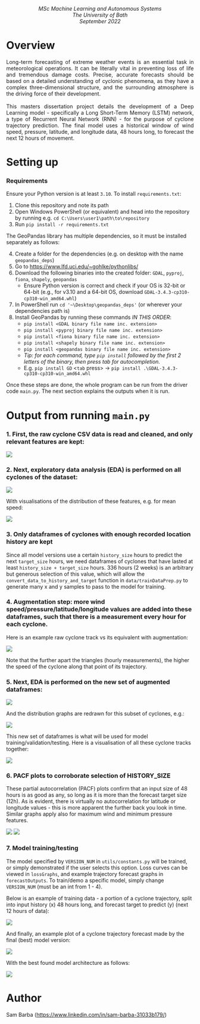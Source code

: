<p align="center">
    <em>
    MSc Machine Learning and Autonomous Systems<br/>
    The University of Bath<br/>
    September 2022
    </em>
</p>

# Overview

<p align="justify">
    Long-term forecasting of extreme weather events is an essential task in meteorological operations. It can be literally vital in preventing loss of life and tremendous damage costs. Precise, accurate forecasts should be based on a detailed understanding of cyclonic phenomena, as they have a complex three-dimensional structure, and the surrounding atmosphere is the driving force of their development.<br/><br/>
    This masters dissertation project details the development of a Deep Learning model - specifically a Long Short-Term Memory (LSTM) network, a type of Recurrent Neural Network (RNN) - for the purpose of cyclone trajectory prediction. The final model uses a historical window of wind speed, pressure, latitude, and longitude data, 48 hours long, to forecast the next 12 hours of movement.
</p>

# Setting up

### Requirements

Ensure your Python version is at least `3.10`. To install `requirements.txt`:

1. Clone this repository and note its path
2. Open Windows PowerShell (or equivalent) and head into the repository by running e.g. `cd C:\Users\user1\path\to\repository`
3. Run `pip install -r requirements.txt`

The GeoPandas library has multiple dependencies, so it must be installed separately as follows:

4. Create a folder for the dependencies (e.g. on desktop with the name `geopandas_deps`)
5. Go to https://www.lfd.uci.edu/~gohlke/pythonlibs/
6. Download the following binaries into the created folder: `GDAL`, `pyproj`, `fiona`, `shapely`, `geopandas`
   - Ensure Python version is correct and check if your OS is 32-bit or 64-bit (e.g., for v3.10 and a 64-bit OS, download `GDAL-3.4.3-cp310-cp310-win_amd64.whl`)
7. In PowerShell run `cd '~\Desktop\geopandas_deps'` (or wherever your dependencies path is)
8. Install GeoPandas by running these commands _IN THIS ORDER_:
   - `pip install <GDAL binary file name inc. extension>`
   - `pip install <pyproj binary file name inc. extension>`
   - `pip install <fiona binary file name inc. extension>`
   - `pip install <shapely binary file name inc. extension>`
   - `pip install <geopandas binary file name inc. extension>`
   - _Tip: for each command, type `pip install` followed by the first 2 letters of the binary, then press tab for autocompletion._
   - E.g. `pip install GD` <`tab` press> &rarr; `pip install .\GDAL-3.4.3-cp310-cp310-win_amd64.whl`

Once these steps are done, the whole program can be run from the driver code `main.py`. The next section explains the outputs when it is run.

# Output from running `main.py`

### 1. First, the raw cyclone CSV data is read and cleaned, and only relevant features are kept:

![](githubimages/cleaned_data.png)

### 2. Next, exploratory data analysis (EDA) is performed on all cyclones of the dataset:

![](githubimages/initial_EDA.png)

With visualisations of the distribution of these features, e.g. for mean speed:

![](githubimages/speed_bars_all.png)

### 3. Only dataframes of cyclones with enough recorded location history are kept

Since all model versions use a certain `history_size` hours to predict the next `target_size` hours, we need dataframes of cyclones that have lasted at least `history_size + target_size` hours. 336 hours (2 weeks) is an arbitrary but generous selection of this value, which will allow the `convert_data_to_history_and_target` function in `data/trainDataPrep.py` to generate many x and y samples to pass to the model for training.

### 4. Augmentation step: more wind speed/pressure/latitude/longitude values are added into these dataframes, such that there is a measurement every hour for each cyclone.
Here is an example raw cyclone track vs its equivalent with augmentation:

![](githubimages/raw_vs_augmented_track.png)

Note that the further apart the triangles (hourly measurements), the higher the speed of the cyclone along that point of its trajectory.

### 5. Next, EDA is performed on the new set of augmented dataframes:

![](githubimages/final_EDA.png)

And the distribution graphs are redrawn for this subset of cyclones, e.g.:

![](githubimages/speed_bars_augmented.png)

This new set of dataframes is what will be used for model training/validation/testing. Here is a visualisation of all these cyclone tracks together:

![](githubimages/all_tracks.png)

### 6. PACF plots to corroborate selection of HISTORY_SIZE

These partial autocorrelation (PACF) plots confirm that an input size of 48 hours is as good as any, so long as it is more than the forecast target size (12h). As is evident, there is virtually no autocorrelation for latitude or longitude values - this is more apparent the further back you look in time. Similar graphs apply also for maximum wind and minimum pressure features.

![](githubimages/lag_latitude_1.png)
![](githubimages/lag_longitude_1.png)

### 7. Model training/testing

The model specified by `VERSION_NUM` in `utils/constants.py` will be trained, or simply demonstrated if the user selects this option. Loss curves can be viewed in `lossGraphs`, and example trajectory forecast graphs in `forecastOutputs`. To train/demo a specific model, simply change `VERSION_NUM` (must be an int from 1 - 4).

Below is an example of training data - a portion of a cyclone trajectory, split into input history (x) 48 hours long, and forecast target to predict (y) (next 12 hours of data):

![](githubimages/training_sample.png)

And finally, an example plot of a cyclone trajectory forecast made by the final (best) model version:

![](forecastoutputs/model_v4_best_forecast_3.png)

With the best found model architecture as follows:

![](modelplots/model_v4.png)

# Author

Sam Barba (https://www.linkedin.com/in/sam-barba-31033b179/)

